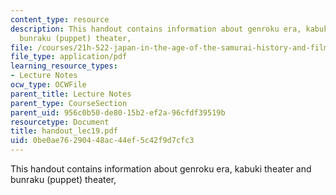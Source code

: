 ```yaml
---
content_type: resource
description: This handout contains information about genroku era, kabuki theater and
  bunraku (puppet) theater,
file: /courses/21h-522-japan-in-the-age-of-the-samurai-history-and-film-fall-2006/0be0ae76290448ac44ef5c42f9d7cfc3_handout_lec19.pdf
file_type: application/pdf
learning_resource_types:
- Lecture Notes
ocw_type: OCWFile
parent_title: Lecture Notes
parent_type: CourseSection
parent_uid: 956c0b50-de80-15b2-ef2a-96cfdf39519b
resourcetype: Document
title: handout_lec19.pdf
uid: 0be0ae76-2904-48ac-44ef-5c42f9d7cfc3
---
```

This handout contains information about genroku era, kabuki theater and bunraku (puppet) theater,